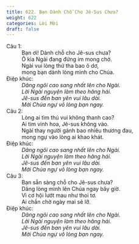 ```yaml
---
title: 622. Bạn Dành Chỗ Cho Jê-Sus Chưa?
weight: 622
categories: Lời Mời
draft: false
---
```

<dl><dt>Câu 1:</dt><dd data-verse="1">Bạn ơi! Dành chỗ cho Jê-sus chưa? <br/>Ô kìa Ngài đang đứng im mong chờ. <br/>Ngài vui lòng thứ tha bao ô dơ, <br/>mong bạn dành lòng mình cho Chúa. </dd><dt>Điệp khúc:</dt><dd data-chorus="1"><em>Dâng ngôi cao sang nhất lên cho Ngài. <br/>Lời Ngài nguyện làm theo hăng hái. <br/>Jê-sus đến ban yên vui lâu dài. <br/>Mời Chúa ngự vô lòng bạn ngay. </em></dd><dt>Câu 2:</dt><dd data-verse="2">Lòng ai tìm thú vui không thanh cao? <br/>Ai tìm vinh hoa, Jê-sus không vào. <br/>Ngài thay người gánh bao nhiêu thương đau, <br/>mong ngự vào lòng ai khao khát. </dd><dt>Điệp khúc:</dt><dd data-chorus="1"><em>Dâng ngôi cao sang nhất lên cho Ngài. <br/>Lời Ngài nguyện làm theo hăng hái. <br/>Jê-sus đến ban yên vui lâu dài. <br/>Mời Chúa ngự vô lòng bạn ngay. </em></dd><dt>Câu 3:</dt><dd data-verse="3">Bạn sẵn sàng chỗ cho Jê-sus chưa? <br/>Dâng lòng mình lên Chúa ngay bây giờ. <br/>Vì cơ hội lướt mau như thoi tơ. <br/>Ai chần chờ ngày mai sẽ lỡ. </dd><dt>Điệp khúc:</dt><dd data-chorus="1"><em>Dâng ngôi cao sang nhất lên cho Ngài. <br/>Lời Ngài nguyện làm theo hăng hái. <br/>Jê-sus đến ban yên vui lâu dài. <br/>Mời Chúa ngự vô lòng bạn ngay. </em></dd></dl>
